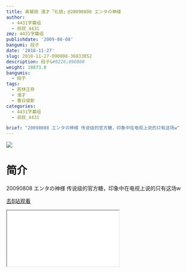 ```yaml
---
title: 奥黛丽 漫才「礼貌」@20090808 エンタの神様
author:
  - 4431字幕组
  - 叔叔_4431
zmz: 4431字幕组
publishdate: '2009-08-08'
bangumi: 段子
date: '2018-11-27'
slug: 2018-11-27-090808-36833052
description: 段子&#8226;090808
weight: 18873.0
bangumis:
  - 段子
tags:
  - 若林正恭
  - 漫才
  - 春日俊彰
categories:
  - 4431字幕组
  - 叔叔_4431

brief: "20090808 エンタの神様 传说级的官方糖，印象中在电视上说的只有这场w"
---
```

![](https://i.imgur.com/JSAIOh4.jpg)
# 简介  
20090808 エンタの神様
传说级的官方糖，印象中在电视上说的只有这场w  

[去B站观看](https://www.bilibili.com/video/av36833052/)
<div class ="resp-container"><iframe class="testiframe" src="//player.bilibili.com/player.html?aid=36833052"", scrolling="no", allowfullscreen="true" > </iframe></div> 
